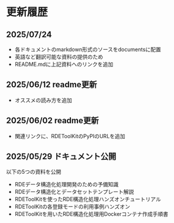 # 更新履歴

## 2025/07/24
- 各ドキュメントのmarkdown形式のソースをdocumentsに配置
- 英語など翻訳可能な資料の提供のため
- README.mdに上記資料へのリンクを追加

## 2025/06/12 readme更新
-  オススメの読み方を追加

## 2025/06/02 readme更新
- 関連リンクに、RDEToolKitのPyPIのURLを追加

## 2025/05/29 ドキュメント公開
以下の5つの資料を公開
- RDEデータ構造化処理開発のための予備知識
- RDEデータ構造化とデータセットテンプレート解説
- RDEToolKitを使ったRDE構造化処理ハンズオンチュートリアル
- RDEToolKitの各登録モードの利用事例ハンズオン
- RDEToolKitを用いたRDE構造化処理用Dockerコンテナ作成手順書

